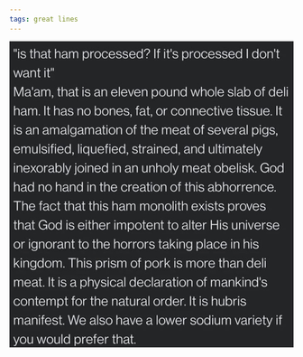 ```yaml
---
tags: great lines
---
```


![deliham](https://raw.githubusercontent.com/muneer78/muneer78.github.io/master/images/ham.jpg)



